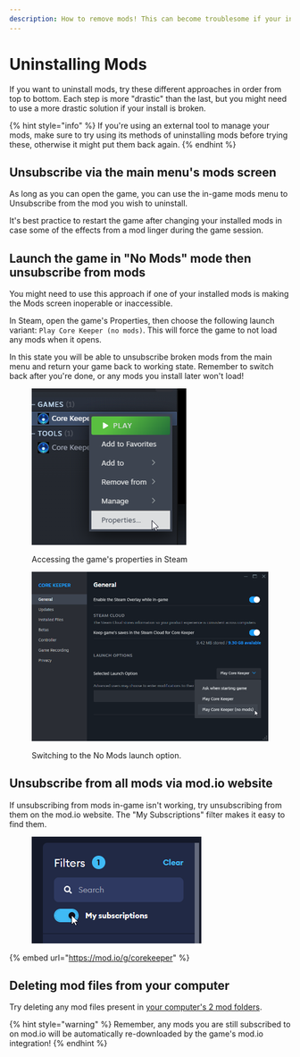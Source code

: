 ```yaml
---
description: How to remove mods! This can become troublesome if your install is broken.
---
```


# Uninstalling Mods

If you want to uninstall mods, try these different approaches in order from top to bottom. Each step is more "drastic" than the last, but you might need to use a more drastic solution if your install is broken.

{% hint style="info" %}
If you're using an external tool to manage your mods, make sure to try using its methods of uninstalling mods before trying these, otherwise it might put them back again.
{% endhint %}

## Unsubscribe via the main menu's mods screen

As long as you can open the game, you can use the in-game mods menu to Unsubscribe from the mod you wish to uninstall.

It's best practice to restart the game after changing your installed mods in case some of the effects from a mod linger during the game session.

## Launch the game in "No Mods" mode then unsubscribe from mods

You might need to use this approach if one of your installed mods is making the Mods screen inoperable or inaccessible.

In Steam, open the game's Properties, then choose the following launch variant: `Play Core Keeper (no mods)`. This will force the game to not load any mods when it opens.

In this state you will be able to unsubscribe broken mods from the main menu and return your game back to working state. Remember to switch back after you're done, or any mods you install later won't load!

<figure><img src="../.gitbook/assets/image (6).png" alt=""><figcaption><p>Accessing the game's properties in Steam</p></figcaption></figure>

<figure><img src="../.gitbook/assets/image (1) (1) (1).png" alt=""><figcaption><p>Switching to the No Mods launch option.</p></figcaption></figure>

## Unsubscribe from all mods via mod.io website

If unsubscribing from mods in-game isn't working, try unsubscribing from them on the mod.io website. The "My Subscriptions" filter makes it easy to find them.

<figure><img src="../.gitbook/assets/image (3) (1).png" alt=""><figcaption></figcaption></figure>

{% embed url="https://mod.io/g/corekeeper" %}

## Deleting mod files from your computer

Try deleting any mod files present in [your computer's 2 mod folders](../concepts/important-folder-paths.md#mod-files).

{% hint style="warning" %}
Remember, any mods you are still subscribed to on mod.io will be automatically re-downloaded by the game's mod.io integration!
{% endhint %}
